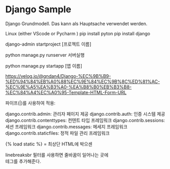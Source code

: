 # Django Sample

Django Grundmodell.
Das kann als Hauptsache verwendet werden.

Linux (either VScode or Pycharm )
pip install pyton 
pip install django 


django-admin startproject [프로젝트 이름]

python manage.py runserver
서버실행

python manage.py startapp [앱 이름]


https://velog.io/@gndan4/Django-%EC%9B%B9-%ED%94%84%EB%A0%88%EC%9E%84%EC%9B%8C%ED%81%AC-%EC%9E%A5%EA%B3%A0-%EA%B8%B0%EB%B3%B8-%EC%84%A4%EC%A0%95-Template-HTML-Form-URL


파이프(|)를 사용하여 적용: 

django.contrib.admin: 관리자 페이지 제공
django.contrib.auth: 인증 시스템 제공
django.contrib.contenttypes: 컨텐트 타입 프레임워크
django.contrib.sessions: 세션 프레임워크
django.contrib.messages: 메세지 프레임워크
django.contrib.staticfiles: 정적 파일 관리 프레임워크


{% load static %} = 최상단  HTML에 박으센 
 <link rel="stylesheet" href="{% static 'bootstrap/css/bootstrap.css' %}">
    <link rel="stylesheet" href="{% static 'css/blog.css' %}">



 linebreaksbr 필터를 사용하면 줄바꿈이 일어나는 곳에 <br> 테그를 추가해준다.
